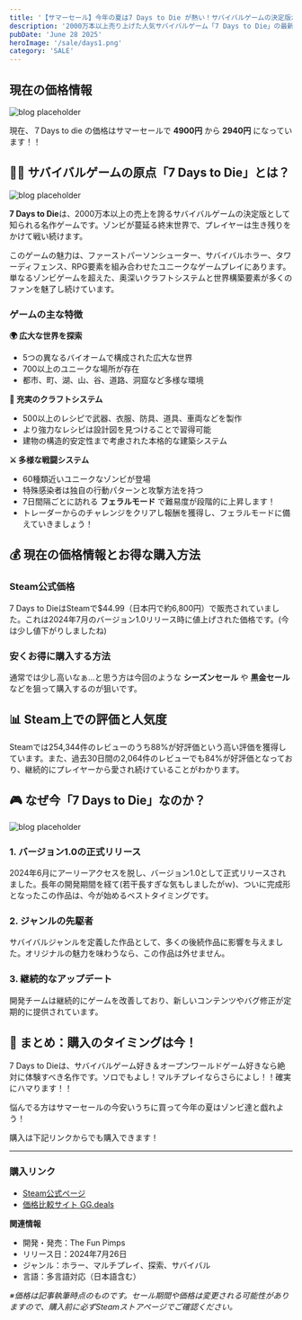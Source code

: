 ```yaml
---
title: '【サマーセール】今年の夏は7 Days to Die が熱い！サバイバルゲームの決定版がSteamで話題に'
description: '2000万本以上売り上げた人気サバイバルゲーム「7 Days to Die」の最新価格情報とお得な購入方法をご紹介！ゾンビサバイバルの原点とも言える名作ゲームを安く手に入れよう'
pubDate: 'June 28 2025'
heroImage: '/sale/days1.png'
category: 'SALE'
---
```


## 現在の価格情報

![blog placeholder](/sale/sale1.png)

現在、７Days to die の価格はサマーセールで **4900円** から **2940円** になっています！！

## 🧟‍♂️ サバイバルゲームの原点「7 Days to Die」とは？

![blog placeholder](/sale/days2.png)

**7 Days to Die**は、2000万本以上の売上を誇るサバイバルゲームの決定版として知られる名作ゲームです。ゾンビが蔓延る終末世界で、プレイヤーは生き残りをかけて戦い続けます。

このゲームの魅力は、ファーストパーソンシューター、サバイバルホラー、タワーディフェンス、RPG要素を組み合わせたユニークなゲームプレイにあります。単なるゾンビゲームを超えた、奥深いクラフトシステムと世界構築要素が多くのファンを魅了し続けています。

### ゲームの主な特徴

**🌍 広大な世界を探索**
- 5つの異なるバイオームで構成された広大な世界
- 700以上のユニークな場所が存在
- 都市、町、湖、山、谷、道路、洞窟など多様な環境

**🔨 充実のクラフトシステム**
- 500以上のレシピで武器、衣服、防具、道具、車両などを製作
- より強力なレシピは設計図を見つけることで習得可能
- 建物の構造的安定性まで考慮された本格的な建築システム

**⚔️ 多様な戦闘システム**
- 60種類近いユニークなゾンビが登場
- 特殊感染者は独自の行動パターンと攻撃方法を持つ
- 7日間隔ごとに訪れる **フェラルモード** で難易度が段階的に上昇します！
- トレーダーからのチャレンジをクリアし報酬を獲得し、フェラルモードに備えていきましょう！

## 💰 現在の価格情報とお得な購入方法

### Steam公式価格
7 Days to DieはSteamで$44.99（日本円で約6,800円）で販売されていました。これは2024年7月のバージョン1.0リリース時に値上げされた価格です。(今は少し値下がりしましたね)

### 安くお得に購入する方法

通常では少し高いなぁ...と思う方は今回のような **シーズンセール** や **黒金セール** などを狙って購入するのが狙いです。

## 📊 Steam上での評価と人気度

Steamでは254,344件のレビューのうち88%が好評価という高い評価を獲得しています。また、過去30日間の2,064件のレビューでも84%が好評価となっており、継続的にプレイヤーから愛され続けていることがわかります。

## 🎮 なぜ今「7 Days to Die」なのか？

![blog placeholder](/sale/days.png)

### 1. バージョン1.0の正式リリース
2024年6月にアーリーアクセスを脱し、バージョン1.0として正式リリースされました。長年の開発期間を経て(若干長すぎな気もしましたがｗ)、ついに完成形となったこの作品は、今が始めるベストタイミングです。

### 2. ジャンルの先駆者
サバイバルジャンルを定義した作品として、多くの後続作品に影響を与えました。オリジナルの魅力を味わうなら、この作品は外せません。

### 3. 継続的なアップデート
開発チームは継続的にゲームを改善しており、新しいコンテンツやバグ修正が定期的に提供されています。

## 🛒 まとめ：購入のタイミングは今！

7 Days to Dieは、サバイバルゲーム好き＆オープンワールドゲーム好きなら絶対に体験すべき名作です。ソロでもよし！マルチプレイならさらによし！！確実にハマります！！

悩んでる方はサマーセールの今安いうちに買って今年の夏はゾンビ達と戯れよう！

購入は下記リンクからでも購入できます！

---

### 購入リンク
- [Steam公式ページ](https://store.steampowered.com/app/251570/7_Days_to_Die/)
- [価格比較サイト GG.deals](https://gg.deals/game/7-days-to-die/)

**関連情報**
- 開発・発売：The Fun Pimps
- リリース日：2024年7月26日
- ジャンル：ホラー、マルチプレイ、探索、サバイバル
- 言語：多言語対応（日本語含む）

*※価格は記事執筆時点のものです。セール期間や価格は変更される可能性がありますので、購入前に必ずSteamストアページでご確認ください。*
